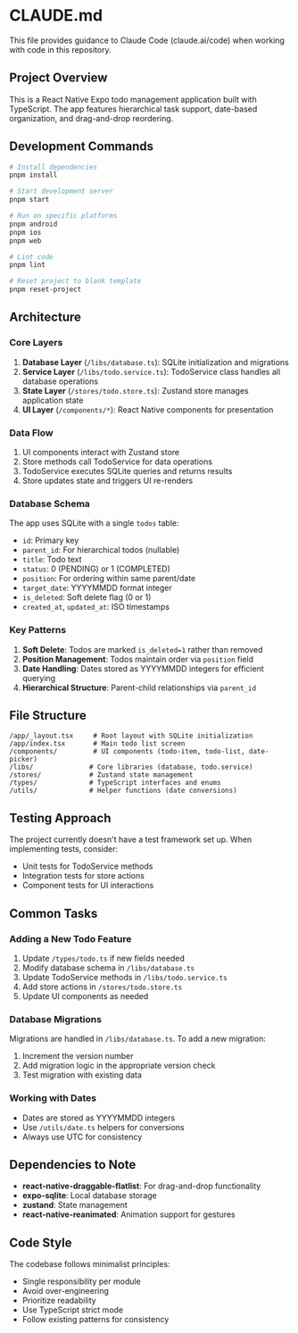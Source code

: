 # CLAUDE.md

This file provides guidance to Claude Code (claude.ai/code) when working with code in this repository.

## Project Overview

This is a React Native Expo todo management application built with TypeScript. The app features hierarchical task support, date-based organization, and drag-and-drop reordering.

## Development Commands

```bash
# Install dependencies
pnpm install

# Start development server
pnpm start

# Run on specific platforms
pnpm android
pnpm ios
pnpm web

# Lint code
pnpm lint

# Reset project to blank template
pnpm reset-project
```

## Architecture

### Core Layers

1. **Database Layer** (`/libs/database.ts`): SQLite initialization and migrations
2. **Service Layer** (`/libs/todo.service.ts`): TodoService class handles all database operations
3. **State Layer** (`/stores/todo.store.ts`): Zustand store manages application state
4. **UI Layer** (`/components/*`): React Native components for presentation

### Data Flow

1. UI components interact with Zustand store
2. Store methods call TodoService for data operations
3. TodoService executes SQLite queries and returns results
4. Store updates state and triggers UI re-renders

### Database Schema

The app uses SQLite with a single `todos` table:
- `id`: Primary key
- `parent_id`: For hierarchical todos (nullable)
- `title`: Todo text
- `status`: 0 (PENDING) or 1 (COMPLETED)
- `position`: For ordering within same parent/date
- `target_date`: YYYYMMDD format integer
- `is_deleted`: Soft delete flag (0 or 1)
- `created_at`, `updated_at`: ISO timestamps

### Key Patterns

1. **Soft Delete**: Todos are marked `is_deleted=1` rather than removed
2. **Position Management**: Todos maintain order via `position` field
3. **Date Handling**: Dates stored as YYYYMMDD integers for efficient querying
4. **Hierarchical Structure**: Parent-child relationships via `parent_id`

## File Structure

```
/app/_layout.tsx     # Root layout with SQLite initialization
/app/index.tsx       # Main todo list screen
/components/         # UI components (todo-item, todo-list, date-picker)
/libs/              # Core libraries (database, todo.service)
/stores/            # Zustand state management
/types/             # TypeScript interfaces and enums
/utils/             # Helper functions (date conversions)
```

## Testing Approach

The project currently doesn't have a test framework set up. When implementing tests, consider:
- Unit tests for TodoService methods
- Integration tests for store actions
- Component tests for UI interactions

## Common Tasks

### Adding a New Todo Feature
1. Update `/types/todo.ts` if new fields needed
2. Modify database schema in `/libs/database.ts`
3. Update TodoService methods in `/libs/todo.service.ts`
4. Add store actions in `/stores/todo.store.ts`
5. Update UI components as needed

### Database Migrations
Migrations are handled in `/libs/database.ts`. To add a new migration:
1. Increment the version number
2. Add migration logic in the appropriate version check
3. Test migration with existing data

### Working with Dates
- Dates are stored as YYYYMMDD integers
- Use `/utils/date.ts` helpers for conversions
- Always use UTC for consistency

## Dependencies to Note

- **react-native-draggable-flatlist**: For drag-and-drop functionality
- **expo-sqlite**: Local database storage
- **zustand**: State management
- **react-native-reanimated**: Animation support for gestures

## Code Style

The codebase follows minimalist principles:
- Single responsibility per module
- Avoid over-engineering
- Prioritize readability
- Use TypeScript strict mode
- Follow existing patterns for consistency